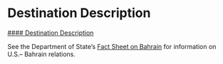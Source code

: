 # Destination Description

[#### Destination Description](javascript:void(0); "Destination Description")

See the Department of State’s [Fact Sheet on Bahrain](https://www.state.gov/countries-areas/bahrain/) for information on U.S.– Bahrain relations.